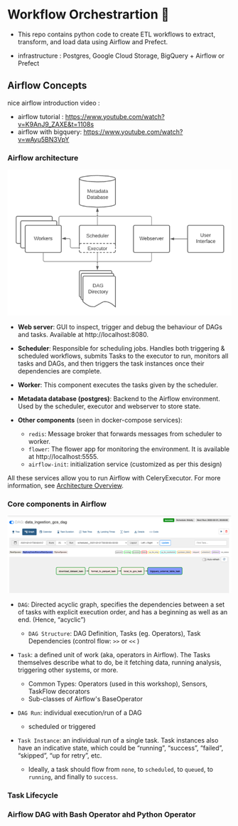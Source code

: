 
# Workflow Orchestrartion 🌈

* This repo contains python code to create ETL workflows to extract, transform, and load data using Airflow and Prefect.

* infrastructure : Postgres, Google Cloud Storage, BigQuery + Airflow or Prefect

## Airflow Concepts
nice airflow introduction video : 
* airflow tutorial : https://www.youtube.com/watch?v=K9AnJ9_ZAXE&t=1108s
* airflow with bigquery: https://www.youtube.com/watch?v=wAyu5BN3VpY
### Airflow architecture

![](Airflow/docs/arch-diag-airflow.png)

* **Web server**:
GUI to inspect, trigger and debug the behaviour of DAGs and tasks. 
Available at http://localhost:8080.

* **Scheduler**:
Responsible for scheduling jobs. Handles both triggering & scheduled workflows, submits Tasks to the executor to run, monitors all tasks and DAGs, and
then triggers the task instances once their dependencies are complete.

* **Worker**:
This component executes the tasks given by the scheduler.

* **Metadata database (postgres)**:
Backend to the Airflow environment. Used by the scheduler, executor and webserver to store state.

* **Other components** (seen in docker-compose services):
    * `redis`: Message broker that forwards messages from scheduler to worker.
    * `flower`: The flower app for monitoring the environment. It is available at http://localhost:5555.
    * `airflow-init`: initialization service (customized as per this design)

All these services allow you to run Airflow with CeleryExecutor. 
For more information, see [Architecture Overview](https://airflow.apache.org/docs/apache-airflow/stable/concepts/overview.html).

### Core components in Airflow

 ![](Airflow/docs/gcs_ingestion_dag.png)

 * `DAG`: Directed acyclic graph, specifies the dependencies between a set of tasks with explicit execution order, and has a beginning as well as an end. (Hence, “acyclic”)
    * `DAG Structure`: DAG Definition, Tasks (eg. Operators), Task Dependencies (control flow: `>>` or `<<` )
    
* `Task`: a defined unit of work (aka, operators in Airflow). The Tasks themselves describe what to do, be it fetching data, running analysis, triggering other systems, or more.
    * Common Types: Operators (used in this workshop), Sensors, TaskFlow decorators
    * Sub-classes of Airflow's BaseOperator

* `DAG Run`: individual execution/run of a DAG
    * scheduled or triggered

* `Task Instance`: an individual run of a single task. Task instances also have an indicative state, which could be “running”, “success”, “failed”, “skipped”, “up for retry”, etc.
    * Ideally, a task should flow from `none`, to `scheduled`, to `queued`, to `running`, and finally to `success`.
    
 ### Task Lifecycle 
 
 ### Airflow DAG with Bash Operator ahd Python Operator
